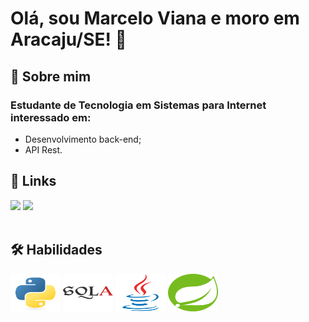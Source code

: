 <h1>Olá, sou Marcelo Viana e moro em Aracaju/SE! 👋</h1>

<div>
  <h2>🚀 Sobre mim</h2>
  <h3>Estudante de Tecnologia em Sistemas para Internet interessado em:</h3>
    <ul>
      <li>Desenvolvimento back-end;</li>
      <li>API Rest.</li>
    </ul>
</div>


<div> 
  <h2>🔗 Links</h2>
  <a href = "marceloviana1991@gmail.com"><img src="https://img.shields.io/badge/-Gmail-%23333?style=for-the-badge&logo=gmail&logoColor=white" target="_blank"></a>
  <a href="https://www.linkedin.com/in/marcelo-viana-de-souza/" target="_blank"><img src="https://img.shields.io/badge/-LinkedIn-%230077B5?style=for-the-badge&logo=linkedin&logoColor=white" target="_blank"></a> 
</div>


<div style="display: inline_block"><br>
  <h2>🛠 Habilidades</h2>
  <img align="center" alt="Python" height="60" width="80" src="https://raw.githubusercontent.com/devicons/devicon/master/icons/python/python-original.svg">
  <img align="center" alt="sqlalchemy" height="60" width="80" src="https://raw.githubusercontent.com/devicons/devicon/master/icons/sqlalchemy/sqlalchemy-original.svg">
  <img align="center" alt="Java" height="60" width="80" src="https://raw.githubusercontent.com/devicons/devicon/master/icons/java/java-original.svg">
  <img align="center" alt="springboot" height="60" width="80" src="https://raw.githubusercontent.com/devicons/devicon/master/icons/spring/spring-original.svg">
</div>



